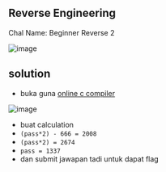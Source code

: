 ## Reverse Engineering
Chal Name: Beginner Reverse 2

![image](https://user-images.githubusercontent.com/23289982/205431066-35e67dca-bdfd-415b-a582-9d53852fe289.png)

## solution
* buka guna [online c compiler](https://www.programiz.com/c-programming/online-compiler/)

 ![image](https://user-images.githubusercontent.com/23289982/205431126-308fe309-02e9-41a9-a53c-2c71f006c3dc.png)

* buat calculation 
* `(pass*2) - 666 = 2008`
* `(pass*2) = 2674`
* `pass = 1337`
* dan submit jawapan tadi untuk dapat flag
